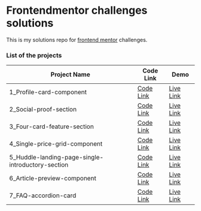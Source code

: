 # Frontendmentor challenges solutions

This is my solutions repo for [frontend mentor](https://www.frontendmentor.io/) challenges.

### List of the projects

| Project Name                                      | Code Link                                                                                                   | Demo                                                                     |
| ------------------------------------------------- | ----------------------------------------------------------------------------------------------------------- | ------------------------------------------------------------------------ |
| 1_Profile-card-component                          | [Code Link](https://github.com/CedGarcia/FrontEndMentorSolutions/tree/master/1_profile-card-component-main) | [Live Link](https://front-end-mentor-challenges-1.cedgarcia.vercel.app/) |
| 2_Social-proof-section                            | [Code Link](https://github.com/CedGarcia/FrontEndMentorSolutions/tree/master/1_profile-card-component-main) | [Live Link](https://front-end-mentor-challenges-1.cedgarcia.vercel.app/) |
| 3_Four-card-feature-section                       | [Code Link](https://github.com/CedGarcia/FrontEndMentorSolutions/tree/master/1_profile-card-component-main) | [Live Link](https://front-end-mentor-challenges-1.cedgarcia.vercel.app/) |
| 4_Single-price-grid-component                     | [Code Link](https://github.com/CedGarcia/FrontEndMentorSolutions/tree/master/1_profile-card-component-main) | [Live Link](https://front-end-mentor-challenges-1.cedgarcia.vercel.app/) |
| 5_Huddle-landing-page-single-introductory-section | [Code Link](https://github.com/CedGarcia/FrontEndMentorSolutions/tree/master/1_profile-card-component-main) | [Live Link](https://front-end-mentor-challenges-1.cedgarcia.vercel.app/) |
| 6_Article-preview-component                       | [Code Link](https://github.com/CedGarcia/FrontEndMentorSolutions/tree/master/1_profile-card-component-main) | [Live Link](https://front-end-mentor-challenges-1.cedgarcia.vercel.app/) |
| 7_FAQ-accordion-card                              | [Code Link](https://github.com/CedGarcia/FrontEndMentorSolutions/tree/master/1_profile-card-component-main) | [Live Link](https://front-end-mentor-challenges-1.cedgarcia.vercel.app/) |
